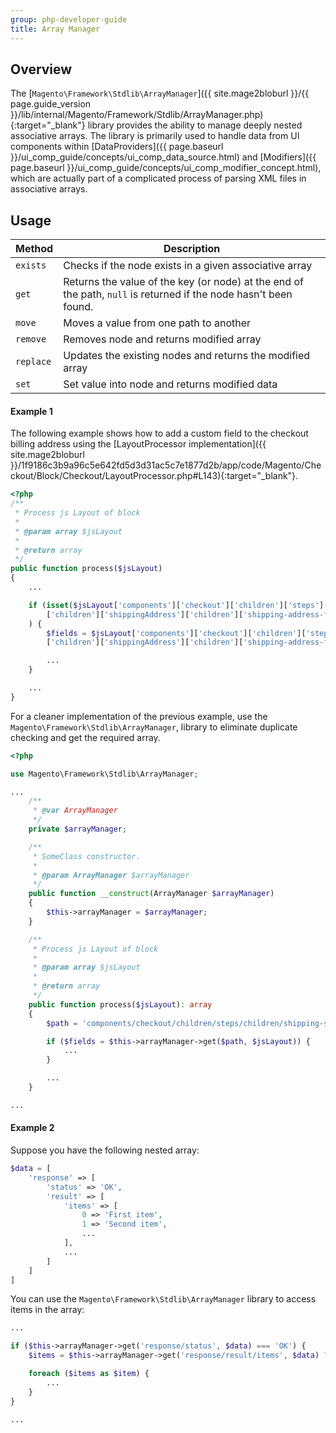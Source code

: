 ```yaml
---
group: php-developer-guide
title: Array Manager
---
```


## Overview

The [`Magento\Framework\Stdlib\ArrayManager`]({{ site.mage2bloburl }}/{{ page.guide_version }}/lib/internal/Magento/Framework/Stdlib/ArrayManager.php){:target="_blank"} library provides the ability to manage deeply nested associative arrays.
The library is primarily used to handle data from UI components within [DataProviders]({{ page.baseurl }}/ui_comp_guide/concepts/ui_comp_data_source.html) and [Modifiers]({{ page.baseurl }}/ui_comp_guide/concepts/ui_comp_modifier_concept.html), which are actually part of a complicated process of parsing XML files in associative arrays.

## Usage

|Method|Description|
|--- |--- |
| `exists` | Checks if the node exists in a given associative array |
| `get` | Returns the value of the key (or node) at the end of the path, `null` is returned if the node hasn't been found. |
| `move` | Moves a value from one path to another |
| `remove` | Removes node and returns modified array |
| `replace` | Updates the existing nodes and returns the modified array |
| `set` | Set value into node and returns modified data |

#### Example 1

The following example shows how to add a custom field to the checkout billing address using the [LayoutProcessor implementation]({{ site.mage2bloburl }}/1f9186c3b9a96c5e642fd5d3d31ac5c7e1877d2b/app/code/Magento/Checkout/Block/Checkout/LayoutProcessor.php#L143){:target="_blank"}.

```php
<?php
/**
 * Process js Layout of block
 *
 * @param array $jsLayout
 *
 * @return array
 */
public function process($jsLayout)
{
    ...

    if (isset($jsLayout['components']['checkout']['children']['steps']['children']['shipping-step']
        ['children']['shippingAddress']['children']['shipping-address-fieldset']['children'])
    ) {
        $fields = $jsLayout['components']['checkout']['children']['steps']['children']['shipping-step']
        ['children']['shippingAddress']['children']['shipping-address-fieldset']['children'];

        ...
    }

    ...
}
```

For a cleaner implementation of the previous example, use the `Magento\Framework\Stdlib\ArrayManager`, library to eliminate duplicate checking and get the required array.

```php
<?php

use Magento\Framework\Stdlib\ArrayManager;

...
    /**
     * @var ArrayManager
     */
    private $arrayManager;

    /**
     * SomeClass constructor.
     *
     * @param ArrayManager $arrayManager
     */
    public function __construct(ArrayManager $arrayManager)
    {
        $this->arrayManager = $arrayManager;
    }

    /**
     * Process js Layout of block
     *
     * @param array $jsLayout
     *
     * @return array
     */
    public function process($jsLayout): array
    {
        $path = 'components/checkout/children/steps/children/shipping-step/children/shippingAddress/children/shipping-address-fieldset/children';

        if ($fields = $this->arrayManager->get($path, $jsLayout)) {
            ...
        }

        ...
    }

...

```

#### Example 2

Suppose you have the following nested array:

```php
$data = [
    'response' => [
        'status' => 'OK',
        'result' => [
            'items' => [
                0 => 'First item',
                1 => 'Second item',
                ...
            ],
            ...
        ]
    ]
]
```

You can use the  `Magento\Framework\Stdlib\ArrayManager` library to access items in the array:

```php
...

if ($this->arrayManager->get('response/status', $data) === 'OK') {
    $items = $this->arrayManager->get('response/result/items', $data) ?? [];

    foreach ($items as $item) {
        ...
    }
}

...
```
